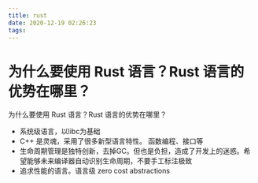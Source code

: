 ```yaml
---
title: rust
date: 2020-12-19 02:26:23
tags:
---
```

# 为什么要使用 Rust 语言？Rust 语言的优势在哪里？

为什么要使用 Rust 语言？Rust 语言的优势在哪里？

- 系统级语言，以libc为基础  
- C++ 是灵魂，采用了很多新型语言特性。 函数编程、接口等   
- 生命周期管理是独特创新，去掉GC。但也是负担，造成了开发上的迷惑。希望能够未来编译器自动识别生命周期，不要手工标注极致  
- 追求性能的语言。语言级 zero cost abstractions
